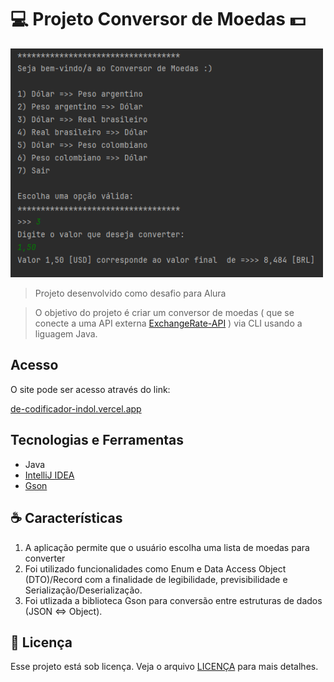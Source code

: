 # 💻 Projeto Conversor de Moedas 💵



<img src="Snapshot.PNG" alt="Exemplo imagem" width="500px"  >

> Projeto desenvolvido como desafio para Alura

> O objetivo do projeto é criar um conversor de moedas ( que se conecte a uma API externa [ExchangeRate-API](https://www.exchangerate-api.com/) ) via CLI usando a liguagem Java.

## Acesso

O site pode ser acesso através do link:

[de-codificador-indol.vercel.app](https://de-codificador-indol.vercel.app/)

## Tecnologias e Ferramentas

  - Java
  - [IntelliJ IDEA](https://www.jetbrains.com/idea/)
  - [Gson](https://github.com/google/gson)



## ☕ Características

1. A aplicação permite que o usuário escolha uma lista de moedas para converter
2. Foi utilizado funcionalidades como Enum e Data Access Object (DTO)/Record com a finalidade de legibilidade, previsibilidade e Serialização/Deserialização.
3. Foi utlizada a biblioteca Gson para conversão entre estruturas de dados (JSON <=> Object).





## 📝 Licença

Esse projeto está sob licença. Veja o arquivo [LICENÇA]() para mais detalhes.
